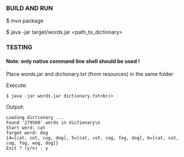 ### BUILD AND RUN
$ mvn package

$ java -jar target/words.jar <path_to_dictionary>

### TESTING

#### Note: only native command line shell should be used !

Place words.jar and dictionary.txt (from resources) in the same folder<br/>

Execute:
```
$ java -jar words.jar dictionary.txt<br/>
```
Output:<br/>
```
Loading dictionary ...
Found '279560' words in dictionary\n
Start word: cat
Target word: dog
{4=[cat, cot, cog, dog], 5=[cat, cot, cog, fog, dog], 6=[cat, cot, cog, fog, wog, dog]}
Exit ? (y/n) : y
```

